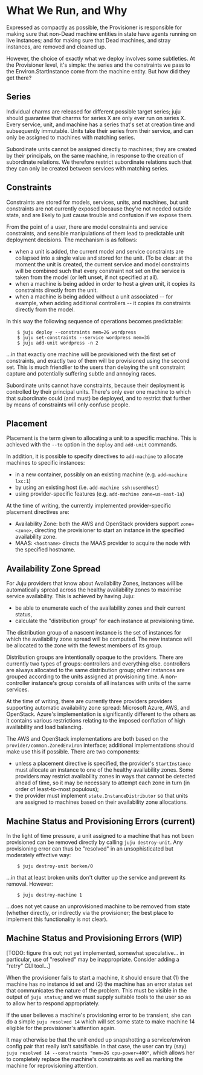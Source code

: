 What We Run, and Why
====================

Expressed as compactly as possible, the Provisioner is responsible for making
sure that non-Dead machine entities in state have agents running on live
instances; and for making sure that Dead machines, and stray instances, are
removed and cleaned up.

However, the choice of exactly what we deploy involves some subtleties. At the
Provisioner level, it's simple: the series and the constraints we pass to the
Environ.StartInstance come from the machine entity. But how did they get there?

Series
------

Individual charms are released for different possible target series; juju
should guarantee that charms for series X are only ever run on series X.
Every service, unit, and machine has a series that's set at creation time and
subsequently immutable. Units take their series from their service, and can
only be assigned to machines with matching series.

Subordinate units cannot be assigned directly to machines; they are created
by their principals, on the same machine, in response to the creation of
subordinate relations. We therefore restrict subordinate relations such that
they can only be created between services with matching series.

Constraints
-----------

Constraints are stored for models, services, units, and machines, but
unit constraints are not currently exposed because they're not needed outside
state, and are likely to just cause trouble and confusion if we expose them.

From the point of a user, there are model constraints and service
constraints, and sensible manipulations of them lead to predictable unit
deployment decisions. The mechanism is as follows:

  * when a unit is added, the current model and service constraints
    are collapsed into a single value and stored for the unit. (To be clear:
    at the moment the unit is created, the current service and model
    constraints will be combined such that every constraint not set on the
    service is taken from the model (or left unset, if not specified
    at all).
  * when a machine is being added in order to host a given unit, it copies
    its constraints directly from the unit.
  * when a machine is being added without a unit associated -- for example,
    when adding additional controllers -- it copies its constraints directly
    from the model.

In this way the following sequence of operations becomes predictable:

```
    $ juju deploy --constraints mem=2G wordpress
    $ juju set-constraints --service wordpress mem=3G
    $ juju add-unit wordpress -n 2
```

...in that exactly one machine will be provisioned with the first set of
constraints, and exactly two of them will be provisioned using the second
set. This is much friendlier to the users than delaying the unit constraint
capture and potentially suffering subtle and annoying races.

Subordinate units cannot have constraints, because their deployment is
controlled by their principal units. There's only ever one machine to which
that subordinate could (and must) be deployed, and to restrict that further
by means of constraints will only confuse people.

Placement
---------

Placement is the term given to allocating a unit to a specific machine.
This is achieved with the `--to` option in the `deploy` and `add-unit`
commands.

In addition, it is possible to specify directives to `add-machine` to
allocate machines to specific instances:

  - in a new container, possibly on an existing machine (e.g. `add-machine lxc:1`)
  - by using an existing host (i.e. `add-machine ssh:user@host`)
  - using provider-specific features (e.g. `add-machine zone=us-east-1a`)

At the time of writing, the currently implemented provider-specific placement directives are:

  - Availability Zone: both the AWS and OpenStack providers support `zone=<zone>`, directing the provisioner to start an instance in the specified availability zone.
  - MAAS: `<hostname>` directs the MAAS provider to acquire the node with the specified hostname.

Availability Zone Spread
------------------------

For Juju providers that know about Availability Zones, instances will be automatically spread across the healthy availability zones to maximise service availability. This is achieved by having Juju:

  - be able to enumerate each of the availability zones and their current status,
  - calculate the "distribution group" for each instance at provisioning time.

The distribution group of a nascent instance is the set of instances for which the availability zone spread will be computed. The new instance will be allocated to the zone with the fewest members of its group.

Distribution groups are intentionally opaque to the providers. There are currently two types of groups: controllers and everything else. controllers are always allocated to the same distribution group; other instances are grouped according to the units assigned at provisioning time. A non-controller instance's group consists of all instances with units of the same services.

At the time of writing, there are currently three providers providers supporting automatic availability zone spread: Microsoft Azure, AWS, and OpenStack. Azure's implementation is significantly different to the others as it contains various restrictions relating to the imposed conflation of high availability and load balancing.

The AWS and OpenStack implementations are both based on the `provider/common.ZonedEnviron` interface; additional implementations should make use this if possible. There are two components:

  - unless a placement directive is specified, the provider's `StartInstance` must allocate an instance to one of the healthy availability zones. Some providers may restrict availability zones in ways that cannot be detected ahead of time, so it may be necessary to attempt each zone in turn (in order of least-to-most populous);
  - the provider must implement `state.InstanceDistributor` so that units are assigned to machines based on their availability zone allocations.

Machine Status and Provisioning Errors (current)
------------------------------------------------

In the light of time pressure, a unit assigned to a machine that has not been
provisioned can be removed directly by calling `juju destroy-unit`. Any
provisioning error can thus be "resolved" in an unsophisticated but moderately
effective way:

```
    $ juju destroy-unit borken/0
```

...in that at least broken units don't clutter up the service and prevent its
removal. However:

```
    $ juju destroy-machine 1
```

...does not yet cause an unprovisioned machine to be removed from state (whether
directly, or indirectly via the provisioner; the best place to implement this
functionality is not clear).

Machine Status and Provisioning Errors (WIP)
--------------------------------------------

[TODO: figure this out; not yet implemented, somewhat speculative... in
particular, use of "resolved" may be inappropriate. Consider adding a
"retry" CLI tool...]

When the provisioner fails to start a machine, it should ensure that (1) the
machine has no instance id set and (2) the machine has an error status set
that communicates the nature of the problem. This must be visible in the
output of `juju status`; and we must supply suitable tools to the user so
as to allow her to respond appropriately.

If the user believes a machine's provisioning error to be transient, she can
do a simple `juju resolved 14` which will set some state to make machine 14
eligible for the provisioner's attention again.

It may otherwise be that the unit ended up snapshotting a service/environ
config pair that really isn't satsifiable. In that case, the user can try
(say) `juju resolved 14 --constraints "mem=2G cpu-power=400"`, which allows
her to completely replace the machine's constraints as well as marking the
machine for reprovisioning attention.
